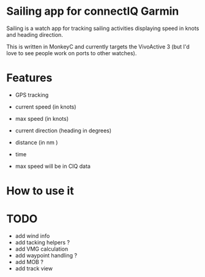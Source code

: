 # Sailing app for connectIQ Garmin

Sailing is a watch app for tracking sailing activities displaying speed in knots and heading direction.

This is written in MonkeyC and currently targets the  VivoActive 3 (but I'd love to see people work on ports to other watches).

# Features
- GPS tracking
- current speed (in knots)
- max speed (in knots)
- current direction (heading in degrees)
- distance (in nm )
- time

- max speed will be in CIQ data

# How to use it

# TODO

- add wind info
- add tacking helpers ?
- add VMG calculation
- add waypoint handling ?
- add MOB ?
- add track view